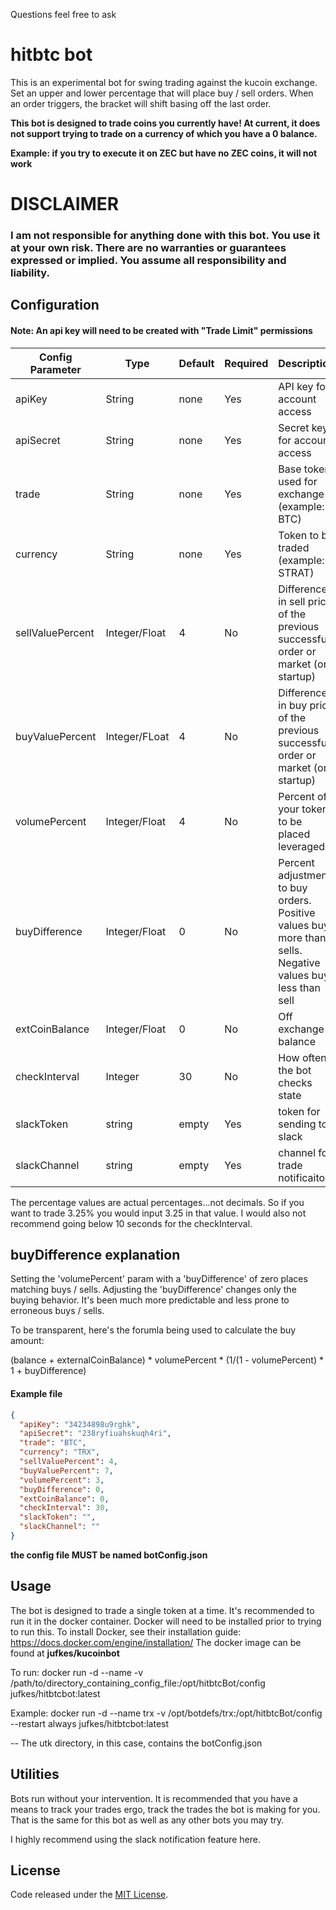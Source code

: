 Questions feel free to ask

# hitbtc bot
This is an experimental bot for swing trading against the kucoin exchange. Set an upper and lower percentage that will place buy / sell orders. When an order triggers, the bracket will shift basing off the last order.

**This bot is designed to trade coins you currently have! At current, it does not support trying to trade on a currency of which you have a 0 balance.**

**Example: if you try to execute it on ZEC but have no ZEC coins, it will not work**

# DISCLAIMER

### I am not responsible for anything done with this bot. You use it at your own risk. There are no warranties or guarantees expressed or implied. You assume all responsibility and liability.

## Configuration

#### Note: An api key will need to be created with "Trade Limit" permissions

| Config Parameter  |  Type |  Default | Required  |  Description |
|---|---|---|---|---|
| apiKey  |  String |  none | Yes  |  API key for account access |
| apiSecret  | String  |  none |  Yes |  Secret key for account access |
| trade  | String  |  none | Yes | Base token used for exchange (example: BTC)  |
| currency | String  | none  |  Yes | Token to be traded (example: STRAT) |
| sellValuePercent  | Integer/Float  | 4  |  No | Difference in sell price of the previous successful order or market (on startup)  | 
| buyValuePercent  |  Integer/FLoat |  4 |  No | Difference in buy price of the previous successful order or market (on startup)   | 
| volumePercent  | Integer/Float  | 4  | No  |  Percent of your tokens to be placed leveraged | 
| buyDifference  |  Integer/Float |  0 |  No |  Percent adjustment to buy orders. Positive values buy more than sells. Negative values buys less than sell | 
| extCoinBalance | Integer/Float | 0| No | Off exchange balance|
| checkInterval | Integer | 30| No | How often the bot checks state|
| slackToken | string | empty | Yes | token for sending to slack |
| slackChannel | string | empty | Yes | channel for trade notificaiton | 


The percentage values are actual percentages...not decimals. So if you want to trade 3.25% you would input 3.25 in that value. I would also not recommend going below 10 seconds for the checkInterval.

## buyDifference explanation

Setting the 'volumePercent' param with a 'buyDifference' of zero places matching buys / sells. Adjusting the 'buyDifference' changes only the buying behavior. It's been much more predictable and less prone to erroneous buys / sells.

To be transparent, here's the forumla being used to calculate the buy amount:

(balance + externalCoinBalance) * volumePercent * (1/(1 - volumePercent) * 1 + buyDifference)

#### Example file 

```json
{
  "apiKey": "34234898u9rghk",
  "apiSecret": "238ryfiuahskuqh4ri",
  "trade": "BTC",
  "currency": "TRX",
  "sellValuePercent": 4,
  "buyValuePercent": 7,
  "volumePercent": 3,
  "buyDifference": 0,
  "extCoinBalance": 0,
  "checkInterval": 30,
  "slackToken": "",
  "slackChannel": ""
}
```
__the config file MUST be named botConfig.json__

## Usage
The bot is designed to trade a single token at a time. It's recommended to run it in the docker container.
Docker will need to be installed prior to trying to run this. To install Docker, see their installation guide:
https://docs.docker.com/engine/installation/
The docker image can be found at __jufkes/kucoinbot__

To run:
docker run -d --name <name> -v /path/to/directory_containing_config_file:/opt/hitbtcBot/config jufkes/hitbtcbot:latest

Example:
docker run -d --name trx -v /opt/botdefs/trx:/opt/hitbtcBot/config --restart always jufkes/hitbtcbot:latest

-- The utk directory, in this case, contains the botConfig.json

## Utilities
Bots run without your intervention. It is recommended that you have a means to track your trades ergo, track the trades the bot is making for you. That is the same for this bot as well as any other bots you may try.

I highly recommend using the slack notification feature here.

## License
Code released under the [MIT License](https://github.com/jufkes/bittrexBot/master/LICENSE).
